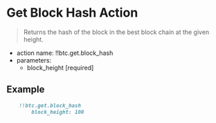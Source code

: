 # Get Block Hash Action

> Returns the hash of the block in the best block chain at the given height.

- action name: !!btc.get.block_hash
- parameters:
  - block_height [required]

## Example

```md
    !!btc.get.block_hash
        block_height: 100
```
